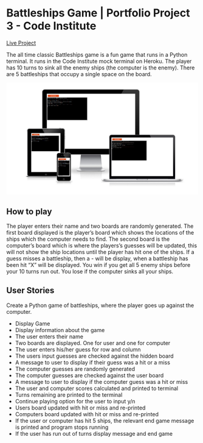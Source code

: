 # Battleships Game | Portfolio Project 3 - Code Institute
[Live Project](https://fullstacksammy-battleships.herokuapp.com/)

The all time classic Battleships game is a fun game that runs in a Python terminal. It runs in the Code Institute mock terminal on Heroku.
The player has 10 turns to sink all the enemy ships (the computer is the enemy). There are 5 battleships that occupy a single space on the board.

![repsonsiveness of the game](/assets/images/responsive.jpg)

## How to play

The player enters their name and two boards are randomly generated. The first board displayed is the player’s board which shows the locations of the ships which the computer needs to find. The second board is the computer’s board which is where the players’s guesses will be updated, this will not show the ship locations until the player has hit one of the ships. If a guess misses a battleship, then a - will be display, when a battleship has been hit “X” will be displayed. You win if you get all 5 enemy ships before your 10 turns run out. You lose if the computer sinks all your ships.

## User Stories

Create a Python game of battleships, where the player goes up against the computer.

- Display Game
- Display information about the game
- The user enters their name
- Two boards are displayed. One for user and one for computer
- The user enters his/her guess for row and column
- The users input guesses are checked against the hidden board
- A message to user to display if their guess was a hit or a miss
- The computer guesses are randomly generated
- The computer guesses are checked against the user board
- A message to user to display if the computer guess was a hit or miss
- The user and computer scores calculated and printed to terminal
- Turns remaining are printed to the terminal
- Continue playing option for the user to input y/n
- Users board updated with hit or miss and re-printed
- Computers board updated with hit or miss and re-printed
- If the user or computer has hit 5 ships, the relevant end game message is printed and program stops running
- If the user has run out of turns display message and end game